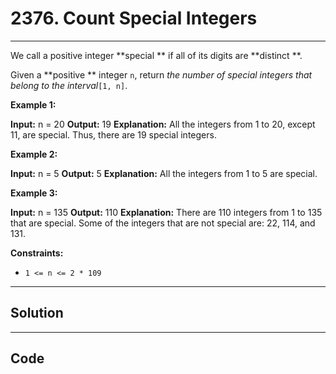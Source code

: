 # 2376. Count Special Integers

---

We call a positive integer **special ** if all of its digits are **distinct **.

Given a **positive ** integer `n`, return _the number of special integers that belong to the interval_`[1, n]`.

 

**Example 1:**


**Input:** n = 20
**Output:** 19
**Explanation:** All the integers from 1 to 20, except 11, are special. Thus, there are 19 special integers.


**Example 2:**


**Input:** n = 5
**Output:** 5
**Explanation:** All the integers from 1 to 5 are special.


**Example 3:**


**Input:** n = 135
**Output:** 110
**Explanation:** There are 110 integers from 1 to 135 that are special.
Some of the integers that are not special are: 22, 114, and 131.

 

**Constraints:**

  * `1 <= n <= 2 * 109`

---

## Solution



---

## Code
```python


```